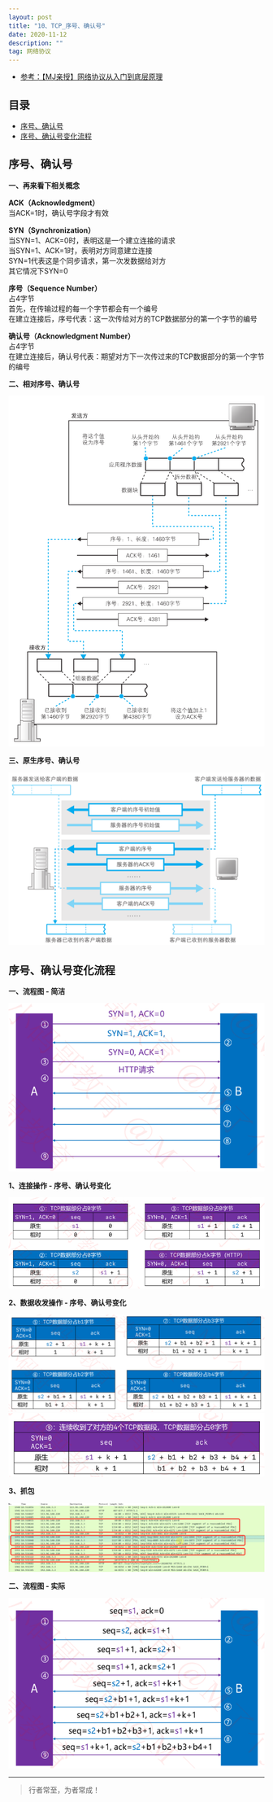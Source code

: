 ```yaml
---
layout: post
title: "10、TCP_序号、确认号"
date: 2020-11-12
description: ""
tag: 网络协议
---
```




- [参考：【MJ亲授】网络协议从入门到底层原理](https://ke.qq.com/course/2900359)



## 目录

* [序号、确认号](#content1)
* [序号、确认号变化流程](#content2)


<!-- ************************************************ -->
## <a id="content1"></a>序号、确认号


**一、再来看下相关概念**

**ACK（Acknowledgment）**      
当ACK=1时，确认号字段才有效      

**SYN（Synchronization）**     
当SYN=1、ACK=0时，表明这是一个建立连接的请求      
当SYN=1、ACK=1时，表明对方同意建立连接      
SYN=1代表这是个同步请求，第一次发数据给对方        
其它情况下SYN=0          

**序号（Sequence Number）**    
占4字节         
首先，在传输过程的每一个字节都会有一个编号         
在建立连接后，序号代表：这一次传给对方的TCP数据部分的第一个字节的编号         


**确认号（Acknowledgment Number）**        
占4字节         
在建立连接后，确认号代表：期望对方下一次传过来的TCP数据部分的第一个字节的编号         


**二、相对序号、确认号**

<img src="/images/Network/tcp23.png" alt="img">

**三、原生序号、确认号**

<img src="/images/Network/tcp24.png" alt="img">


<!-- ************************************************ -->
## <a id="content2"></a>序号、确认号变化流程


**一、流程图 - 简洁**

<img src="/images/Network/tcp20.png" alt="img">

**1、连接操作 - 序号、确认号变化**

<img src="/images/Network/tcp21.png" alt="img">

**2、数据收发操作 - 序号、确认号变化**

<img src="/images/Network/tcp22.png" alt="img">

<img src="/images/Network/tcp25.png" alt="img">

**3、抓包**

<img src="/images/Network/tcp26.png" alt="img">

**二、流程图 - 实际**

<img src="/images/Network/tcp27.png" alt="img">





----------
>  行者常至，为者常成！



